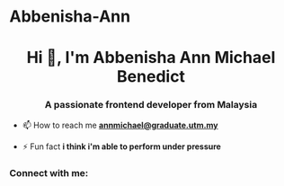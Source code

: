 # Abbenisha-Ann
<h1 align="center">Hi 👋, I'm Abbenisha Ann Michael Benedict</h1>
<h3 align="center">A passionate frontend developer from Malaysia</h3>

- 📫 How to reach me **annmichael@graduate.utm.my**

- ⚡ Fun fact **i think i'm able to perform under pressure**

<h3 align="left">Connect with me:</h3>
<p align="left">
</p>
